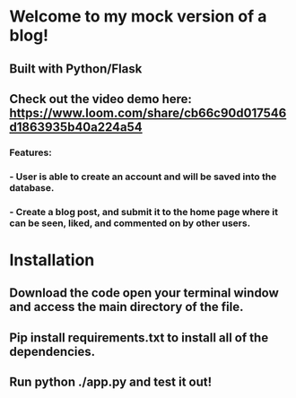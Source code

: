 # Welcome to my mock version of a blog!

## Built with Python/Flask

## Check out the video demo here: https://www.loom.com/share/cb66c90d017546d1863935b40a224a54

### Features: 
### -  User is able to create an account and will be saved into the database. 
### - Create a blog post, and submit it to the home page where it can be seen, liked, and commented on by other users.

# Installation

## Download the code open your terminal window and access the main directory of the file.

## Pip install requirements.txt to install all of the dependencies.

## Run python ./app.py and test it out!
